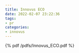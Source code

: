 ```yaml
---
title: Innovus ECO
date: 2022-02-07 23:22:36
tags:
- pr
categories:
- innovus
---
```


{% pdf /pdfs/Innovus_ECO.pdf %}
